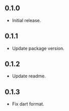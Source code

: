 ## 0.1.0

* Initial release.

## 0.1.1

* Update package version.

## 0.1.2

* Update readme.

## 0.1.3

* Fix dart format.